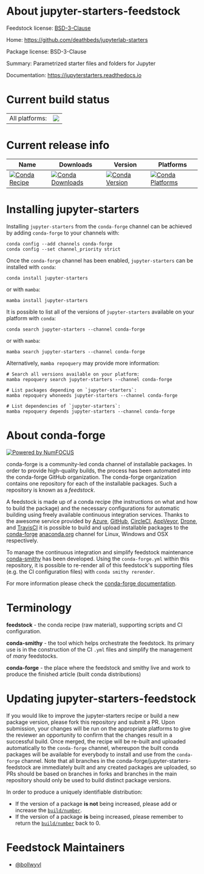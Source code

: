 About jupyter-starters-feedstock
================================

Feedstock license: [BSD-3-Clause](https://github.com/conda-forge/jupyter-starters-feedstock/blob/main/LICENSE.txt)

Home: https://github.com/deathbeds/jupyterlab-starters

Package license: BSD-3-Clause

Summary: Parametrized starter files and folders for Jupyter

Documentation: https://jupyterstarters.readthedocs.io

Current build status
====================


<table><tr><td>All platforms:</td>
    <td>
      <a href="https://dev.azure.com/conda-forge/feedstock-builds/_build/latest?definitionId=12323&branchName=main">
        <img src="https://dev.azure.com/conda-forge/feedstock-builds/_apis/build/status/jupyter-starters-feedstock?branchName=main">
      </a>
    </td>
  </tr>
</table>

Current release info
====================

| Name | Downloads | Version | Platforms |
| --- | --- | --- | --- |
| [![Conda Recipe](https://img.shields.io/badge/recipe-jupyter--starters-green.svg)](https://anaconda.org/conda-forge/jupyter-starters) | [![Conda Downloads](https://img.shields.io/conda/dn/conda-forge/jupyter-starters.svg)](https://anaconda.org/conda-forge/jupyter-starters) | [![Conda Version](https://img.shields.io/conda/vn/conda-forge/jupyter-starters.svg)](https://anaconda.org/conda-forge/jupyter-starters) | [![Conda Platforms](https://img.shields.io/conda/pn/conda-forge/jupyter-starters.svg)](https://anaconda.org/conda-forge/jupyter-starters) |

Installing jupyter-starters
===========================

Installing `jupyter-starters` from the `conda-forge` channel can be achieved by adding `conda-forge` to your channels with:

```
conda config --add channels conda-forge
conda config --set channel_priority strict
```

Once the `conda-forge` channel has been enabled, `jupyter-starters` can be installed with `conda`:

```
conda install jupyter-starters
```

or with `mamba`:

```
mamba install jupyter-starters
```

It is possible to list all of the versions of `jupyter-starters` available on your platform with `conda`:

```
conda search jupyter-starters --channel conda-forge
```

or with `mamba`:

```
mamba search jupyter-starters --channel conda-forge
```

Alternatively, `mamba repoquery` may provide more information:

```
# Search all versions available on your platform:
mamba repoquery search jupyter-starters --channel conda-forge

# List packages depending on `jupyter-starters`:
mamba repoquery whoneeds jupyter-starters --channel conda-forge

# List dependencies of `jupyter-starters`:
mamba repoquery depends jupyter-starters --channel conda-forge
```


About conda-forge
=================

[![Powered by
NumFOCUS](https://img.shields.io/badge/powered%20by-NumFOCUS-orange.svg?style=flat&colorA=E1523D&colorB=007D8A)](https://numfocus.org)

conda-forge is a community-led conda channel of installable packages.
In order to provide high-quality builds, the process has been automated into the
conda-forge GitHub organization. The conda-forge organization contains one repository
for each of the installable packages. Such a repository is known as a *feedstock*.

A feedstock is made up of a conda recipe (the instructions on what and how to build
the package) and the necessary configurations for automatic building using freely
available continuous integration services. Thanks to the awesome service provided by
[Azure](https://azure.microsoft.com/en-us/services/devops/), [GitHub](https://github.com/),
[CircleCI](https://circleci.com/), [AppVeyor](https://www.appveyor.com/),
[Drone](https://cloud.drone.io/welcome), and [TravisCI](https://travis-ci.com/)
it is possible to build and upload installable packages to the
[conda-forge](https://anaconda.org/conda-forge) [anaconda.org](https://anaconda.org/)
channel for Linux, Windows and OSX respectively.

To manage the continuous integration and simplify feedstock maintenance
[conda-smithy](https://github.com/conda-forge/conda-smithy) has been developed.
Using the ``conda-forge.yml`` within this repository, it is possible to re-render all of
this feedstock's supporting files (e.g. the CI configuration files) with ``conda smithy rerender``.

For more information please check the [conda-forge documentation](https://conda-forge.org/docs/).

Terminology
===========

**feedstock** - the conda recipe (raw material), supporting scripts and CI configuration.

**conda-smithy** - the tool which helps orchestrate the feedstock.
                   Its primary use is in the construction of the CI ``.yml`` files
                   and simplify the management of *many* feedstocks.

**conda-forge** - the place where the feedstock and smithy live and work to
                  produce the finished article (built conda distributions)


Updating jupyter-starters-feedstock
===================================

If you would like to improve the jupyter-starters recipe or build a new
package version, please fork this repository and submit a PR. Upon submission,
your changes will be run on the appropriate platforms to give the reviewer an
opportunity to confirm that the changes result in a successful build. Once
merged, the recipe will be re-built and uploaded automatically to the
`conda-forge` channel, whereupon the built conda packages will be available for
everybody to install and use from the `conda-forge` channel.
Note that all branches in the conda-forge/jupyter-starters-feedstock are
immediately built and any created packages are uploaded, so PRs should be based
on branches in forks and branches in the main repository should only be used to
build distinct package versions.

In order to produce a uniquely identifiable distribution:
 * If the version of a package **is not** being increased, please add or increase
   the [``build/number``](https://docs.conda.io/projects/conda-build/en/latest/resources/define-metadata.html#build-number-and-string).
 * If the version of a package **is** being increased, please remember to return
   the [``build/number``](https://docs.conda.io/projects/conda-build/en/latest/resources/define-metadata.html#build-number-and-string)
   back to 0.

Feedstock Maintainers
=====================

* [@bollwyvl](https://github.com/bollwyvl/)

